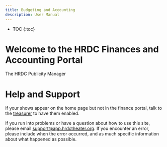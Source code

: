 ```yaml
---
title: Budgeting and Accounting
description: User Manual
---
```


* TOC
{:toc}

# Welcome to the HRDC Finances and Accounting Portal

The HRDC Publicity Manager

# Help and Support

If your shows appear on the home page but not in the finance portal,
talk to the [treasurer](mailto:treasurer@hrdctheater.org) to
have them enabled.

If you run into problems or have a question about how to use this site, please
email [support@app.hrdctheater.org](mailto:support@app.hrdctheater.org). If you
encounter an error, please include when the error occurred, and as much
specific information about what happened as possible.
